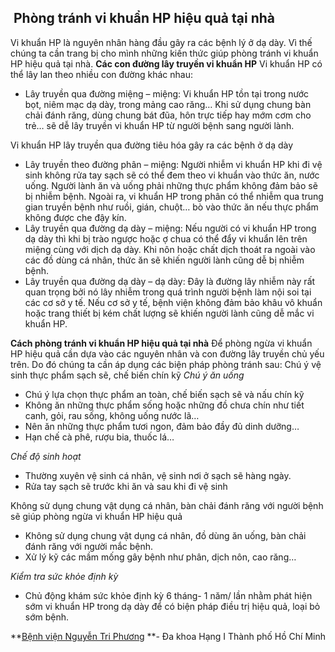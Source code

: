 ## ️ Phòng tránh vi khuẩn HP hiệu quả tại nhà

Vi khuẩn HP là nguyên nhân hàng đầu gây ra các bệnh lý ở dạ dày. Vì thế chúng ta cần trang bị cho mình những kiến thức giúp phòng tránh vi khuẩn HP hiệu quả tại nhà.
**Các con đường lây truyền vi khuẩn HP**
Vi khuẩn HP có thể lây lan theo nhiều con đường khác nhau:
  * Lây truyền qua đường miệng – miệng: Vi khuẩn HP tồn tại trong nước bọt, niêm mạc dạ dày, trong mảng cao răng… Khi sử dụng chung bàn chải đánh răng, dùng chung bát đũa, hôn trực tiếp hay mớm cơm cho trẻ… sẽ dễ lây truyền vi khuẩn HP từ người bệnh sang người lành.


Vi khuẩn HP lây truyền qua đường tiêu hóa gây ra các bệnh ở dạ dày
  * Lây truyền theo đường phân – miệng: Người nhiễm vi khuẩn HP khi đi vệ sinh không rửa tay sạch sẽ có thể đem theo vi khuẩn vào thức ăn, nước uống. Người lành ăn và uống phải những thực phẩm không đảm bảo sẽ bị nhiễm bệnh. Ngoài ra, vi khuẩn HP trong phân có thể nhiễm qua trung gian truyền bệnh như ruồi, gián, chuột… bò vào thức ăn nếu thực phẩm không được che đậy kín.
  * Lây truyền qua đường dạ dày – miệng: Nếu người có vi khuẩn HP trong dạ dày thì khi bị trào ngược hoặc ợ chua có thể đẩy vi khuẩn lên trên miệng cùng với dịch dạ dày. Khi nôn hoặc chất dịch thoát ra ngoài vào các đồ dùng cá nhân, thức ăn sẽ khiến người lành cũng dễ bị nhiễm bệnh.
  * Lây truyền qua đường dạ dày – dạ dày: Đây là đường lây nhiễm này rất quan trọng bởi nó lây nhiễm trong quá trình người bệnh làm nội soi tại các cơ sở y tế. Nếu cơ sở y tế, bệnh viện không đảm bảo khâu vô khuẩn hoặc trang thiết bị kém chất lượng sẽ khiến người lành cũng dễ mắc vi khuẩn HP.


**Cách phòng tránh vi khuẩn HP hiệu quả tại nhà**
Để phòng ngừa vi khuẩn HP hiệu quả cần dựa vào các nguyên nhân và con đường lây truyền chủ yếu trên. Do đó chúng ta cần áp dụng các biện pháp phòng tránh sau:
Chú ý vệ sinh thực phẩm sạch sẽ, chế biến chín kỹ
_Chú ý ăn uống_
  * Chú ý lựa chọn thực phẩm an toàn, chế biến sạch sẽ và nấu chín kỹ
  * Không ăn những thực phẩm sống hoặc những đồ chưa chín như tiết canh, gỏi, rau sống, không uống nước lã…
  * Nên ăn những thực phẩm tươi ngon, đảm bảo đầy đủ dinh dưỡng…
  * Hạn chế cà phê, rượu bia, thuốc lá…


_Chế độ sinh hoạt_
  * Thường xuyên vệ sinh cá nhân, vệ sinh nơi ở sạch sẽ hàng ngày.
  * Rửa tay sạch sẽ trước khi ăn và sau khi đi vệ sinh


Không sử dụng chung vật dụng cá nhân, bàn chải đánh răng với người bệnh sẽ giúp phòng ngừa vi khuẩn HP hiệu quả
  * Không sử dụng chung vật dụng cá nhân, đồ dùng ăn uống, bàn chải đánh răng với người mắc bệnh.
  * Xử lý kỹ các mầm mống gây bệnh như phân, dịch nôn, cao răng…


_Kiểm tra sức khỏe định kỳ_
  * Chủ động khám sức khỏe định kỳ 6 tháng- 1 năm/ lần nhằm phát hiện sớm vi khuẩn HP trong dạ dày để có biện pháp điều trị hiệu quả, loại bỏ sớm bệnh.


**[Bệnh viện Nguyễn Tri Phương](https://bvnguyentriphuong.com.vn/) **- Đa khoa Hạng I Thành phố Hồ Chí Minh
